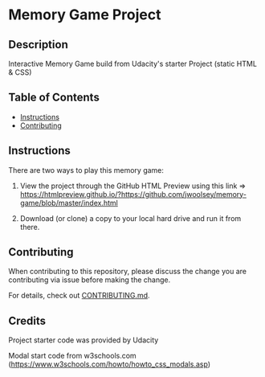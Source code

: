 # Memory Game Project

## Description

Interactive Memory Game build from Udacity's starter Project (static HTML & CSS)

## Table of Contents

* [Instructions](#instructions)
* [Contributing](#contributing)

## Instructions
There are two ways to play this memory game:

1. View the project through the GitHub HTML Preview using this link => https://htmlpreview.github.io/?https://github.com/jwoolsey/memory-game/blob/master/index.html

2. Download (or clone) a copy to your local hard drive and run it from there.

## Contributing
When contributing to this repository, please discuss the change you are contributing via issue before making the change.

For details, check out [CONTRIBUTING.md](CONTRIBUTING.md).

## Credits
Project starter code was provided by Udacity

Modal start code from w3schools.com (https://www.w3schools.com/howto/howto_css_modals.asp)
